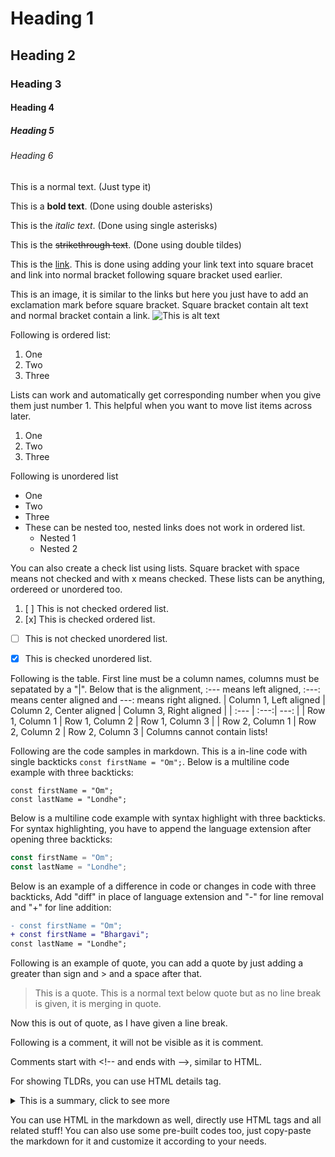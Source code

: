 # Heading 1

## Heading 2

### Heading 3

#### Heading 4

##### Heading 5

###### Heading 6



This is a normal text. (Just type it)

This is a **bold text**. (Done using double asterisks)

This is the *italic text*. (Done using single asterisks)

This is the ~~strikethrough text~~. (Done using double tildes)



This is the [link](https://www.google.com). This is done using adding your link text into square bracet and link into normal bracket following square bracket used earlier.

This is an image, it is similar to the links but here you just have to add an exclamation mark before square bracket. Square bracket contain alt text and normal bracket contain a link.
![This is alt text](https://yt3.googleusercontent.com/uB8AMswvMUtYSNm5TcS6ZNhBKBCwhgC5CDE7z87xcxfmiswJ3D0lNSnK11yelj7nWz7AFue2JQ=s900-c-k-c0x00ffffff-no-rj)


Following is ordered list:
1. One
2. Two
3. Three

Lists can work and automatically get corresponding number when you give them just number 1. This helpful when you want to move list items across later.
1. One
1. Two
1. Three

Following is unordered list
- One
- Two
- Three
- These can be nested too, nested links does not work in ordered list.
  - Nested 1
  - Nested 2
  
You can also create a check list using lists.
Square bracket with space means not checked and with x means checked.
These lists can be anything, ordereed or unordered too.
1. [ ] This is not checked ordered list.
2. [x] This is checked ordered list.
- [ ] This is not checked unordered list.
- [x] This is checked unordered list.


Following is the table.
First line must be a column names, columns must be sepatated by a "<space>|<space>".
Below that is the alignment, :--- means left aligned,  :---: means center aligned and ---: means right aligned.
| Column 1, Left aligned | Column 2, Center aligned | Column 3, Right aligned |
| :--- | :---:| ---: |
| Row 1, Column 1 | Row 1, Column 2 | Row 1, Column 3 |
| Row 2, Column 1 | Row 2, Column 2 | Row 2, Column 3 |
Columns cannot contain lists!


Following are the code samples in markdown.
This is a in-line code with single backticks `const firstName = "Om";`.
Below is a multiline code example with three backticks:
```
const firstName = "Om";
const lastName = "Londhe";
```
Below is a multiline code example with syntax highlight with three backticks. For syntax highlighting, you have to append the language extension after opening three backticks:
```ts
const firstName = "Om";
const lastName = "Londhe";
```
Below is an example of a difference in code or changes in code with three backticks,
Add "diff" in place of language extension and "-" for line removal and "+" for line addition:
```diff
- const firstName = "Om";
+ const firstName = "Bhargavi";
const lastName = "Londhe";
```

Following is an example of quote, you can add a quote by just adding a greater than sign and &gt; and a space after that.
> This is a quote.
This is a normal text below quote but as no line break is given, it is merging in quote.

Now this is out of quote, as I have given a line break.


Following is a comment, it will not be visible as it is comment.
<!-- This is a comment -->
Comments start with &lt;!-- and ends with --&gt;, similar to HTML.



For showing TLDRs, you can use HTML details tag.
<details>
  <summary>This is a summary, click to see more</summary>
  This is the text that was hidden and not shown to you as this is the details element.
  
  ![Me and Luffy](https://i.ytimg.com/vi/21cK2auZKV8/hq720_2.jpg?sqp=-oaymwEkCJUDENAFSFryq4qpAxYIARUAAAAAJQAAyEI9AICiQ3gB0AEB&rs=AOn4CLBofQDdxFEFOZClP2VXUSBh6-llUg)
</details>

You can use HTML in the markdown as well, directly use HTML tags and all related stuff!
You can also use some pre-built codes too, just copy-paste the markdown for it and customize it according to your needs.
